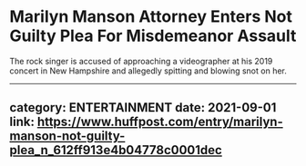 # Marilyn Manson Attorney Enters Not Guilty Plea For Misdemeanor Assault

The rock singer is accused of approaching a videographer at his 2019 concert in New Hampshire and allegedly spitting and blowing snot on her.

---
category: ENTERTAINMENT
date: 2021-09-01
link: https://www.huffpost.com/entry/marilyn-manson-not-guilty-plea_n_612ff913e4b04778c0001dec
---
